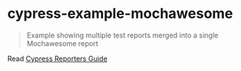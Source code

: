 # cypress-example-mochawesome
> Example showing multiple test reports merged into a single Mochawesome report

Read [Cypress Reporters Guide](https://on.cypress.io/reporters)
